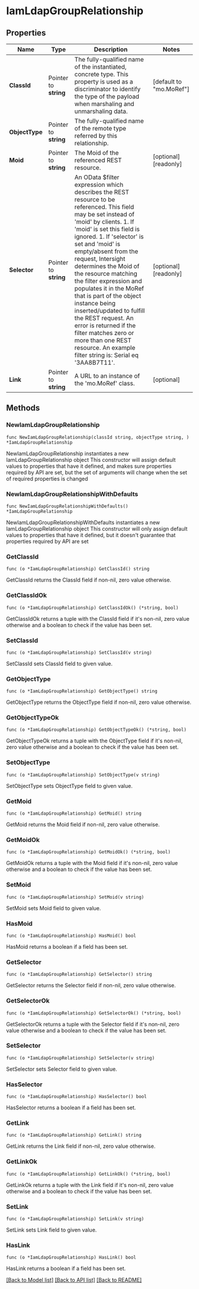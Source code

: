 # IamLdapGroupRelationship

## Properties

Name | Type | Description | Notes
------------ | ------------- | ------------- | -------------
**ClassId** | Pointer to **string** | The fully-qualified name of the instantiated, concrete type. This property is used as a discriminator to identify the type of the payload when marshaling and unmarshaling data. | [default to "mo.MoRef"]
**ObjectType** | Pointer to **string** | The fully-qualified name of the remote type referred by this relationship. | 
**Moid** | Pointer to **string** | The Moid of the referenced REST resource. | [optional] [readonly] 
**Selector** | Pointer to **string** | An OData $filter expression which describes the REST resource to be referenced. This field may be set instead of &#39;moid&#39; by clients. 1. If &#39;moid&#39; is set this field is ignored. 1. If &#39;selector&#39; is set and &#39;moid&#39; is empty/absent from the request, Intersight determines the Moid of the resource matching the filter expression and populates it in the MoRef that is part of the object instance being inserted/updated to fulfill the REST request. An error is returned if the filter matches zero or more than one REST resource. An example filter string is: Serial eq &#39;3AA8B7T11&#39;. | [optional] [readonly] 
**Link** | Pointer to **string** | A URL to an instance of the &#39;mo.MoRef&#39; class. | [optional] 

## Methods

### NewIamLdapGroupRelationship

`func NewIamLdapGroupRelationship(classId string, objectType string, ) *IamLdapGroupRelationship`

NewIamLdapGroupRelationship instantiates a new IamLdapGroupRelationship object
This constructor will assign default values to properties that have it defined,
and makes sure properties required by API are set, but the set of arguments
will change when the set of required properties is changed

### NewIamLdapGroupRelationshipWithDefaults

`func NewIamLdapGroupRelationshipWithDefaults() *IamLdapGroupRelationship`

NewIamLdapGroupRelationshipWithDefaults instantiates a new IamLdapGroupRelationship object
This constructor will only assign default values to properties that have it defined,
but it doesn't guarantee that properties required by API are set

### GetClassId

`func (o *IamLdapGroupRelationship) GetClassId() string`

GetClassId returns the ClassId field if non-nil, zero value otherwise.

### GetClassIdOk

`func (o *IamLdapGroupRelationship) GetClassIdOk() (*string, bool)`

GetClassIdOk returns a tuple with the ClassId field if it's non-nil, zero value otherwise
and a boolean to check if the value has been set.

### SetClassId

`func (o *IamLdapGroupRelationship) SetClassId(v string)`

SetClassId sets ClassId field to given value.


### GetObjectType

`func (o *IamLdapGroupRelationship) GetObjectType() string`

GetObjectType returns the ObjectType field if non-nil, zero value otherwise.

### GetObjectTypeOk

`func (o *IamLdapGroupRelationship) GetObjectTypeOk() (*string, bool)`

GetObjectTypeOk returns a tuple with the ObjectType field if it's non-nil, zero value otherwise
and a boolean to check if the value has been set.

### SetObjectType

`func (o *IamLdapGroupRelationship) SetObjectType(v string)`

SetObjectType sets ObjectType field to given value.


### GetMoid

`func (o *IamLdapGroupRelationship) GetMoid() string`

GetMoid returns the Moid field if non-nil, zero value otherwise.

### GetMoidOk

`func (o *IamLdapGroupRelationship) GetMoidOk() (*string, bool)`

GetMoidOk returns a tuple with the Moid field if it's non-nil, zero value otherwise
and a boolean to check if the value has been set.

### SetMoid

`func (o *IamLdapGroupRelationship) SetMoid(v string)`

SetMoid sets Moid field to given value.

### HasMoid

`func (o *IamLdapGroupRelationship) HasMoid() bool`

HasMoid returns a boolean if a field has been set.

### GetSelector

`func (o *IamLdapGroupRelationship) GetSelector() string`

GetSelector returns the Selector field if non-nil, zero value otherwise.

### GetSelectorOk

`func (o *IamLdapGroupRelationship) GetSelectorOk() (*string, bool)`

GetSelectorOk returns a tuple with the Selector field if it's non-nil, zero value otherwise
and a boolean to check if the value has been set.

### SetSelector

`func (o *IamLdapGroupRelationship) SetSelector(v string)`

SetSelector sets Selector field to given value.

### HasSelector

`func (o *IamLdapGroupRelationship) HasSelector() bool`

HasSelector returns a boolean if a field has been set.

### GetLink

`func (o *IamLdapGroupRelationship) GetLink() string`

GetLink returns the Link field if non-nil, zero value otherwise.

### GetLinkOk

`func (o *IamLdapGroupRelationship) GetLinkOk() (*string, bool)`

GetLinkOk returns a tuple with the Link field if it's non-nil, zero value otherwise
and a boolean to check if the value has been set.

### SetLink

`func (o *IamLdapGroupRelationship) SetLink(v string)`

SetLink sets Link field to given value.

### HasLink

`func (o *IamLdapGroupRelationship) HasLink() bool`

HasLink returns a boolean if a field has been set.


[[Back to Model list]](../README.md#documentation-for-models) [[Back to API list]](../README.md#documentation-for-api-endpoints) [[Back to README]](../README.md)


